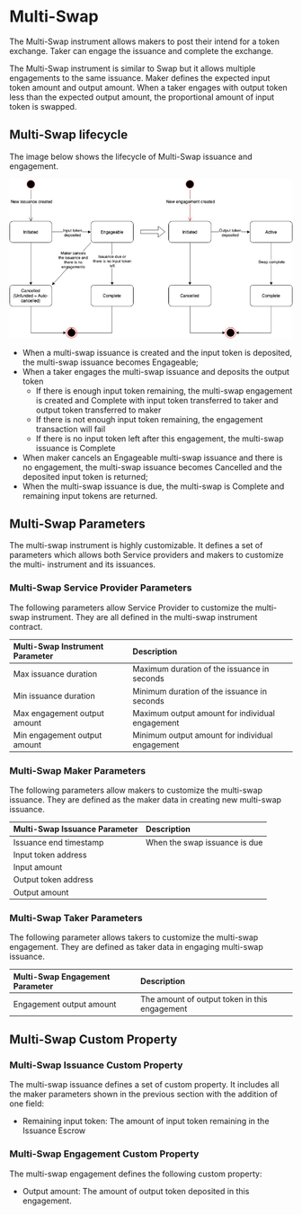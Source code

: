 # Multi-Swap

The Multi-Swap instrument allows makers to post their intend for a token exchange. Taker can engage the issuance and complete the exchange.

The Multi-Swap instrument is similar to Swap but it allows multiple engagements to the same issuance. Maker defines the expected input token amount and output amount. When a taker engages with output token less than the expected output amount, the proportional amount of input token is swapped.

## Multi-Swap lifecycle

The image below shows the lifecycle of Multi-Swap issuance and engagement.

![](../.gitbook/assets/multiswap.jpg)

* When a multi-swap issuance is created and the input token is deposited, the multi-swap issuance becomes Engageable;
* When a taker engages the multi-swap issuance and deposits the output token
  * If there is enough input token remaining, the multi-swap engagement is created and Complete with input token transferred to taker and output token transferred to maker
  * If there is not enough input token remaining, the engagement transaction will fail
  * If there is no input token left after this engagement, the multi-swap issuance is Complete
* When maker cancels an Engageable multi-swap issuance and there is no engagement, the multi-swap issuance becomes Cancelled and the deposited input token is returned;
* When the multi-swap issuance is due, the multi-swap is Complete and remaining input tokens are returned.

## Multi-Swap Parameters

The multi-swap instrument is highly customizable. It defines a set of parameters which allows both Service providers and makers to customize the multi- instrument and its issuances.

### Multi-Swap Service Provider Parameters

The following parameters allow Service Provider to customize the multi-swap instrument. They are all defined in the multi-swap instrument contract.

| Multi-Swap Instrument Parameter | Description |
| :--- | :--- |
| Max issuance duration | Maximum duration of the issuance in seconds |
| Min issuance duration | Minimum duration of the issuance in seconds |
| Max engagement output amount | Maximum output amount for individual engagement |
| Min engagement output amount | Minimum output amount for individual engagement |

### Multi-Swap Maker Parameters

The following parameters allow makers to customize the multi-swap issuance. They are defined as the maker data in creating new multi-swap issuance.

| Multi-Swap Issuance Parameter | Description |
| :--- | :--- |
| Issuance end timestamp | When the swap issuance is due |
| Input token address |  |
| Input amount |  |
| Output token address |  |
| Output amount |  |

### Multi-Swap Taker Parameters

The following parameter allows takers to customize the multi-swap engagement. They are defined as taker data in engaging multi-swap issuance.

| Multi-Swap Engagement Parameter | Description |
| :--- | :--- |
| Engagement output amount | The amount of output token in this engagement |

## Multi-Swap Custom Property

### Multi-Swap Issuance Custom Property

The multi-swap issuance defines a set of custom property. It includes all the maker parameters shown in the previous section with the addition of one field:

* Remaining input token: The amount of input token remaining in the Issuance Escrow

### Multi-Swap Engagement Custom Property

The multi-swap engagement defines the following custom property:

* Output amount: The amount of output token deposited in this engagement.



